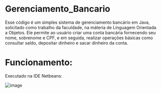 # Gerenciamento_Bancario
Esse código é um simples sistema de gerenciamento bancário em Java, solicitado como trabalho da faculdade, na máteria de Linguagem Orientada a Objetos. Ele permite ao usuário criar uma conta bancária fornecendo seu nome, sobrenome e CPF, e em seguida, realizar operações básicas como consultar saldo, depositar dinheiro e sacar dinheiro da conta.

# Funcionamento: 
Executado na IDE Netbeans:

![image](https://github.com/Lari-27/Gerenciamento_Bancario/assets/128263770/44c272cc-9ef7-46cb-beea-d1dcf5a368c7)
